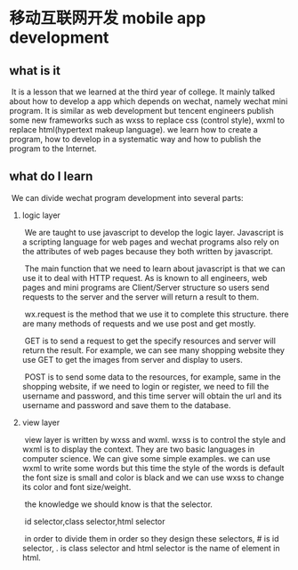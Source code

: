 # 移动互联网开发 mobile app development

## what is it

​	It is a lesson that we learned at the third year of college. It mainly talked about how to develop a app which depends on wechat, namely wechat mini program. It is similar as web development but tencent engineers publish some new frameworks such as wxss to replace css (control style), wxml to replace html(hypertext makeup language). we learn how to create a program, how to develop in a systematic way and how to publish the program to the Internet.

## what do I learn

​	We can divide wechat program development into several parts:

1. logic layer

   ​	We are taught to use javascript to develop the logic layer. Javascript is a scripting language for web pages and wechat programs also rely on the attributes of web pages because they both written by javascript.

   ​	The main function that we need to learn about javascript is that we can use it to deal with HTTP request. As is known to all engineers, web pages and mini programs are Client/Server structure so users send requests to the server and the server will return a result to them.

   ​	wx.request is the method that we use it to complete this structure. there are many methods of requests and we use post and get mostly.

   ​	GET is to send a request to get the specify resources and server will return the result. For example, we can see many shopping website they use GET to get the images from server and display to users.

   ​	POST is to send some data to the resources, for example, same in the shopping website, if we need to login or register, we need to fill the username and password, and this time server will obtain the url and its username and password and save them to the database.

2. view layer

   ​	view layer is written by wxss and wxml. wxss is to control the style and wxml is to display the context. They are two basic languages in computer science. We can give some simple examples. we can use wxml to write some words but this time the style of the words is default the font size is small and color is black and we can use wxss to change its color and font size/weight.

   ​	the knowledge we should know is that the selector.

   ​	id selector,class selector,html selector

   ​	in order to divide them in order so they design these selectors, # is id selector, . is class selector and html selector is the name of element in html.





